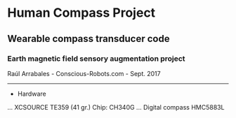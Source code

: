 # Human Compass Project

## Wearable compass transducer code

### Earth magnetic field sensory augmentation project

Raúl Arrabales - Conscious-Robots.com - Sept. 2017

---

* Hardware

... XCSOURCE TE359 (41 gr.) Chip: CH340G 
... Digital compass HMC5883L
